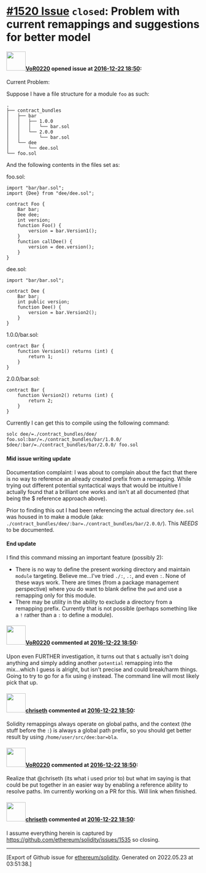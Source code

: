 # [\#1520 Issue](https://github.com/ethereum/solidity/issues/1520) `closed`: Problem with current remappings and suggestions for better model

#### <img src="https://avatars.githubusercontent.com/u/7756785?u=2893ea91743ac89ee3846d1f5c7209720e834129&v=4" width="50">[VoR0220](https://github.com/VoR0220) opened issue at [2016-12-22 18:50](https://github.com/ethereum/solidity/issues/1520):

Current Problem: 

Suppose I have a file structure for a module `foo` as such:
```
. 
├── contract_bundles
│   ├── bar
│   │   ├── 1.0.0
│   │   │   └── bar.sol
│   │   └── 2.0.0
│   │       └── bar.sol
│   └── dee
│       └── dee.sol
└── foo.sol
```
And the following contents in the files set as:

foo.sol:
```
import "bar/bar.sol";
import {Dee} from "dee/dee.sol";

contract Foo {
	Bar bar;
	Dee dee;
	int version;
	function Foo() {
		version = bar.Version1();
	}
	function callDee() {
		version = dee.version();
	}
}
```

dee.sol:
```
import "bar/bar.sol";

contract Dee {
	Bar bar;
	int public version;
	function Dee() {
		version = bar.Version2();
	}
}
```

1.0.0/bar.sol:
```
contract Bar {
	function Version1() returns (int) {
		return 1;
	}
}
```

2.0.0/bar.sol:
```
contract Bar {
	function Version2() returns (int) {
		return 2;
	}
}
```

Currently I can get this to compile using the following command:

```
solc dee/=./contract_bundles/dee/ foo.sol:bar/=./contract_bundles/bar/1.0.0/ $dee/:bar/=./contract_bundles/bar/2.0.0/ foo.sol
```

#### Mid issue writing update 
Documentation complaint: I was about to complain about the fact that there is no way to reference an already created prefix from a remapping. While trying out different potential syntactical ways that would be intuitive I actually found that a brilliant one works and isn't at all documented (that being the $ reference approach above). 

Prior to finding this out I had been referencing the actual directory `dee.sol` was housed in to make a module (aka: `./contract_bundles/dee/:bar=./contract_bundles/bar/2.0.0/`). This *NEEDS* to be documented. 
#### End update


I find this command missing an important feature (possibly 2):
- There is no way to define the present working directory and maintain `module` targeting. Believe me...I've tried `./:`, `.:`, and even `:`. None of these ways work. There are times (from a package management perspective) where you do want to blank define the `pwd` and use a remapping only for this module.
- There may be utility in the ability to exclude a directory from a remapping prefix. Currently that is not possible (perhaps something like a `!` rather than a `:` to define a module). 


#### <img src="https://avatars.githubusercontent.com/u/7756785?u=2893ea91743ac89ee3846d1f5c7209720e834129&v=4" width="50">[VoR0220](https://github.com/VoR0220) commented at [2016-12-22 18:50](https://github.com/ethereum/solidity/issues/1520#issuecomment-268891184):

Upon even FURTHER investigation, it turns out that `$` actually isn't doing anything and simply adding another `potential` remapping into the mix...which I guess is alright, but isn't precise and could break/harm things. Going to try to go for a fix using `@` instead. The command line will most likely pick that up.

#### <img src="https://avatars.githubusercontent.com/u/9073706?v=4" width="50">[chriseth](https://github.com/chriseth) commented at [2016-12-22 18:50](https://github.com/ethereum/solidity/issues/1520#issuecomment-268972832):

Solidity remappings always operate on global paths, and the context (the stuff before the `:`) is always a global path prefix, so you should get better result by using `/home/user/src/dee:bar=bla`.

#### <img src="https://avatars.githubusercontent.com/u/7756785?u=2893ea91743ac89ee3846d1f5c7209720e834129&v=4" width="50">[VoR0220](https://github.com/VoR0220) commented at [2016-12-22 18:50](https://github.com/ethereum/solidity/issues/1520#issuecomment-268995108):

Realize that @chriseth (its what i used prior to) but what im saying is that could be put together in an easier way by enabling a reference ability to resolve paths. Im currently working on a PR for this. Will link when finished.

#### <img src="https://avatars.githubusercontent.com/u/9073706?v=4" width="50">[chriseth](https://github.com/chriseth) commented at [2016-12-22 18:50](https://github.com/ethereum/solidity/issues/1520#issuecomment-285008291):

I assume everything herein is captured by https://github.com/ethereum/solidity/issues/1535 so closing.


-------------------------------------------------------------------------------



[Export of Github issue for [ethereum/solidity](https://github.com/ethereum/solidity). Generated on 2022.05.23 at 03:51:38.]
